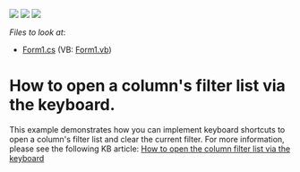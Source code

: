 <!-- default badges list -->
![](https://img.shields.io/endpoint?url=https://codecentral.devexpress.com/api/v1/VersionRange/128630529/13.1.4%2B)
[![](https://img.shields.io/badge/Open_in_DevExpress_Support_Center-FF7200?style=flat-square&logo=DevExpress&logoColor=white)](https://supportcenter.devexpress.com/ticket/details/E894)
[![](https://img.shields.io/badge/📖_How_to_use_DevExpress_Examples-e9f6fc?style=flat-square)](https://docs.devexpress.com/GeneralInformation/403183)
<!-- default badges end -->
<!-- default file list -->
*Files to look at*:

* [Form1.cs](./CS/Form1.cs) (VB: [Form1.vb](./VB/Form1.vb))
<!-- default file list end -->
# How to open a column's filter list via the keyboard.


<p>This example demonstrates how you can implement keyboard shortcuts to open a column's filter list and clear the current filter. For more information, please see the following KB article: <a href="https://www.devexpress.com/Support/Center/p/A2446">How to open the column filter list via the keyboard</a></p>

<br/>



